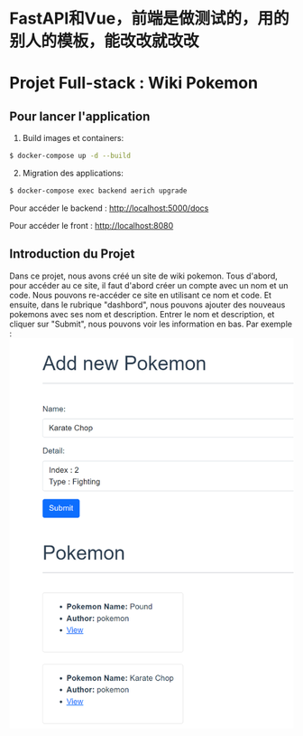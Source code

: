 # FastAPI和Vue，前端是做测试的，用的别人的模板，能改改就改改
# Projet Full-stack : Wiki Pokemon


## Pour lancer l'application

1. Build images et containers:

```sh
$ docker-compose up -d --build
```

2. Migration des applications:

```sh
$ docker-compose exec backend aerich upgrade
```

Pour accéder le backend : [http://localhost:5000/docs](http://localhost:5000/docs)


Pour accéder le front : [http://localhost:8080](http://localhost:8080) 


## Introduction du Projet
Dans ce projet, nous avons créé un site de wiki pokemon. 
Tous d'abord, pour accéder au ce site, il faut d'abord créer un compte avec un nom et un code. Nous pouvons re-accéder ce site en utilisant ce nom et code. 
Et ensuite, dans le rubrique "dashbord", nous pouvons ajouter des nouveaus pokemons avec ses nom et description. Entrer le nom et description, et cliquer sur "Submit", nous pouvons voir les information en bas. Par exemple : ![image](https://github.com/Hao-Li-lih/FULL-STACK_POKEMON/blob/main/photo/photo1.png) 
